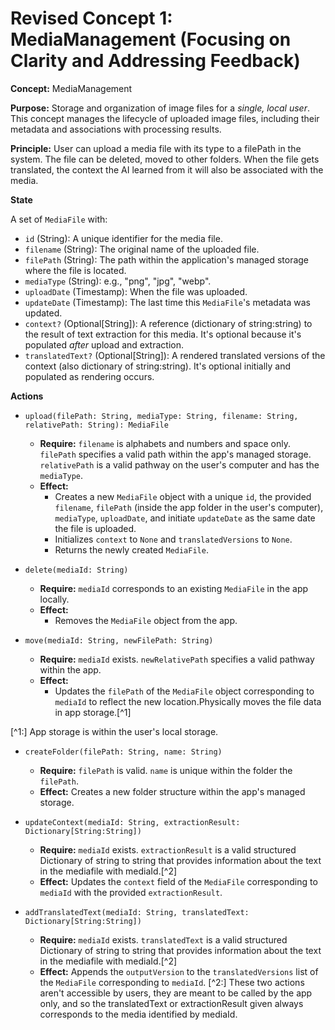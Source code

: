 # Revised Concept 1: MediaManagement (Focusing on Clarity and Addressing Feedback)

**Concept:** MediaManagement

**Purpose:** Storage and organization of image files for a *single, local user*. This concept manages the lifecycle of uploaded image files, including their metadata and associations with processing results.

**Principle:** User can upload a media file with its type to a filePath in the system. The file can be deleted, moved to other folders. When the file gets translated, the context the AI learned from it will also be associated with the media.

**State**

A set of `MediaFile` with:

*   `id` (String): A unique identifier for the media file.
*   `filename` (String): The original name of the uploaded file.
*   `filePath` (String): The path within the application's managed storage where the file is located.
*   `mediaType` (String): e.g., "png", "jpg", "webp".
*   `uploadDate` (Timestamp): When the file was uploaded.
*   `updateDate` (Timestamp): The last time this `MediaFile`'s metadata was updated.
*   `context?` (Optional[String]): A reference (dictionary of string:string) to the result of text extraction for this media. It's optional because it's populated *after* upload and extraction.
*   `translatedText?` (Optional[String]): A rendered translated versions of the context (also dictionary of string:string). It's optional initially and populated as rendering occurs.

**Actions**

*   `upload(filePath: String, mediaType: String, filename: String, relativePath: String): MediaFile`
    *   **Require:** `filename` is alphabets and numbers and space only. `filePath` specifies a valid path within the app's managed storage. `relativePath` is a valid pathway on the user's computer and has the `mediaType`.
    *   **Effect:**
        *   Creates a new `MediaFile` object with a unique `id`, the provided `filename`, `filePath` (inside the app folder in the user's computer), `mediaType`, `uploadDate`, and initiate `updateDate` as the same date the file is uploaded.
        *   Initializes `context` to `None` and `translatedVersions` to `None`.
        *   Returns the newly created `MediaFile`.

*   `delete(mediaId: String)`
    *   **Require:** `mediaId` corresponds to an existing `MediaFile` in the app locally.
    *   **Effect:**
        *   Removes the `MediaFile` object from the app.

*   `move(mediaId: String, newFilePath: String)`
    *   **Require:** `mediaId` exists. `newRelativePath` specifies a valid pathway within the app.
    *   **Effect:**
        *   Updates the `filePath` of the `MediaFile` object corresponding to `mediaId` to reflect the new location.Physically moves the file data in app storage.[^1]

[^1:] App storage is within the user's local storage.

*   `createFolder(filePath: String, name: String)`
    *   **Require:** `filePath` is valid. `name` is unique within the folder the `filePath`.
    *   **Effect:** Creates a new folder structure within the app's managed storage.

*   `updateContext(mediaId: String, extractionResult: Dictionary[String:String])`
    *   **Require:** `mediaId` exists. `extractionResult` is a valid structured Dictionary of string to string that provides information about the text in the mediafile with mediaId.[^2]
    *   **Effect:** Updates the `context` field of the `MediaFile` corresponding to `mediaId` with the provided `extractionResult`.

*   `addTranslatedText(mediaId: String, translatedText: Dictionary[String:String])`
    *   **Require:** `mediaId` exists. `translatedText` is a valid structured Dictionary of string to string that provides information about the text in the mediafile with mediaId.[^2]
    *   **Effect:** Appends the `outputVersion` to the `translatedVersions` list of the `MediaFile` corresponding to `mediaId`.
[^2:] These two actions aren't accessible by users, they are meant to be called by the app only, and so the translatedText or extractionResult given always corresponds to the media identified by mediaId.
